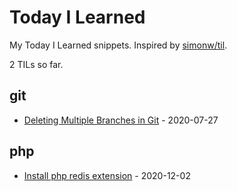 # Today I Learned

My Today I Learned snippets. Inspired by [simonw/til](https://github.com/simonw/til).

<!-- count starts -->2<!-- count ends --> TILs so far.

<!-- index starts -->
## git

* [Deleting Multiple Branches in Git](https://github.com/sinchang/til/blob/master/git/deleteing-multiple-branches.md) - 2020-07-27

## php

* [Install php redis extension](https://github.com/sinchang/til/blob/master/php/install-php-redis-extension.md) - 2020-12-02
<!-- index ends -->

